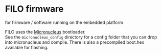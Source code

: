 # FILO firmware
for firmware / software running on the embedded platform

FILO uses the [Micronucleus](https://github.com/micronucleus/micronucleus) bootloader.  
See the `micronucleus_config` directory for a config folder that you can drop into micronucleus 
and compile. There is also a precompiled boot.hex available for flashing.
